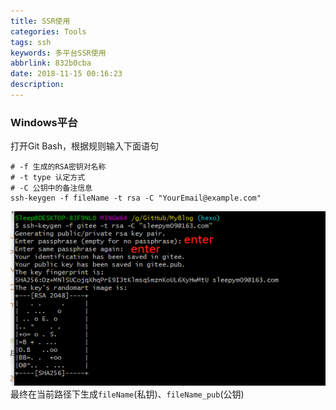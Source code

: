```yaml
---
title: SSR使用
categories: Tools
tags: ssh
keywords: 多平台SSR使用
abbrlink: 832b0cba
date: 2018-11-15 00:16:23
description:
---
```

### Windows平台   
打开Git Bash，根据规则输入下面语句
```
# -f 生成的RSA密钥对名称
# -t type 认定方式
# -C 公钥中的备注信息
ssh-keygen -f fileName -t rsa -C "YourEmail@example.com"
```
![](\images\SSH使用\1.png)  
最终在当前路径下生成`fileName`(私钥)、`fileName_pub`(公钥)
